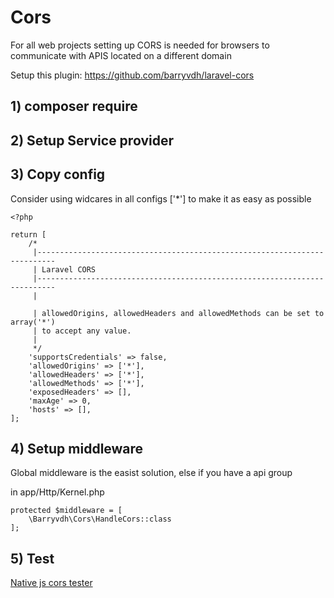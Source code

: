 # Cors

For all web projects setting up CORS is needed for browsers to communicate with APIS located on a different domain

Setup this plugin:
https://github.com/barryvdh/laravel-cors

## 1) composer require

## 2) Setup Service provider

## 3) Copy config

Consider using widcares in all configs ['*'] to make it as easy as possible
```
<?php

return [
    /*
     |--------------------------------------------------------------------------
     | Laravel CORS
     |--------------------------------------------------------------------------
     |

     | allowedOrigins, allowedHeaders and allowedMethods can be set to array('*')
     | to accept any value.
     |
     */
    'supportsCredentials' => false,
    'allowedOrigins' => ['*'],
    'allowedHeaders' => ['*'],
    'allowedMethods' => ['*'],
    'exposedHeaders' => [],
    'maxAge' => 0,
    'hosts' => [],
];

```

## 4) Setup middleware

Global middleware is the easist solution, else if you have a api group

in app/Http/Kernel.php
```
protected $middleware = [
    \Barryvdh\Cors\HandleCors::class
];
```
## 5) Test
[Native js cors tester](http://codepen.io/dennishn/pen/BLbYyJ)
